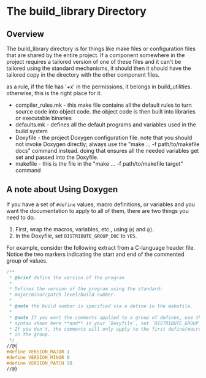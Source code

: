# The build_library Directory

## Overview

The build_library directory is for things like make files or configuration files
that are shared by the entire project. If a component somewhere in the
project requires a tailored version of one of these files and it
can't be tailored using the standard mechanisms, it should then it
should have the tailored copy in the directory with the other
component files.

as a rule, if the file has '+x' in the permissions, it belongs in
build_utilities. otherwise, this is the right place for it.

* compiler_rules.mk - this make file contains all the default rules to
turn source code into object code. the object code is then built into
libraries or executable binaries
* defaults.mk - defines all the default programs and variables used in the
build system
* Doxyfile - the project Doxygen configuration file. note that you should not
invoke Doxygen directly; always use the "make ... -f path/to/makefile docs"
command instead. doing that ensures all the needed variables get set and passed
into the Doxyfile.
* makefile - this is the file in the "make ... -f path/to/makefile target"
command

## A note about Using Doxygen

If you have a set of `#define` values, macro definitions, or variables and you
want the documentation to apply to all of them, there are two things you need
to do.

1. First, wrap the macros, variables, etc., using `@{` and `@}`.
2. In the Doxyfile, set `DISTRIBUTE_GROUP_DOC` to `YES`.

For example, consider the following extract from a C-language header file.
Notice the two markers indicating the start and end of the commented group of
values.

```C
/**
 * @brief define the version of the program
 *
 * Defines the version of the program using the standard:
 * major/minor/patch level/build number.
 *
 * @note the build number is specified via a define in the makefile.
 *
 * @note If you want the comments applied to a group of defines, use the 
 * syntax shown here **and** in your `Doxyfile`, set `DISTRIBUTE_GROUP_DOC` to `YES`.
 * If you don't, the comments will only apply to the first define/macro/variable
 * in the group.
 */
//@{
#define VERSION_MAJOR 1
#define VERSION_MINOR 0
#define VERSION_PATCH 50
//@}
```
